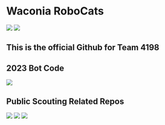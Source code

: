# Waconia RoboCats 
<body>
<p>
 <a href="https://www.team4198.org" alt="Contributors">
        <img src="https://img.shields.io/badge/Website-team4198.org-purple?style=for-the-badge" /></a>
   <a href="https://twitter.com/robocats_4198" alt="Contributors">
        <img src="https://img.shields.io/twitter/follow/robocats_4198?style=social&logo=twitter" /></a>
<!-- <img source="https://img.shields.io/badge/Website-Here-purple?style=for-the-badge" /> -->
    
</p>

## This is the official Github for Team 4198
<!-- You can find our website [here](https://www.team4198.org/) -->

## 2023 Bot Code

<a href="https://github.com/4198-Programmers/Charged-Up-2023" alt="Bot Code">
        <img src="https://img.shields.io/badge/Bot Code-Repo-7289da?style=for-the-badge" /></a>
        
## Public Scouting Related Repos

<p>
<a href="https://github.com/4198-Programmers/MeanScout_4198" alt="Contributors">
        <img src="https://img.shields.io/badge/Meanscout-Repo-7289da?style=for-the-badge" /></a>
<a href="https://github.com/4198-Programmers/MeanScout_4198" alt="Contributors">
        <img src="https://img.shields.io/badge/Meanscout Api-Repo-7289da?style=for-the-badge" /></a>
<a href="https://github.com/4198-Programmers/MeanScout_4198" alt="Contributors">
        <img src="https://img.shields.io/badge/Vilescout-Repo-7289da?style=for-the-badge" /></a>
</p>

  
</body>
<!--

**Here are some ideas to get you started:**

🙋‍♀️ A short introduction - what is your organization all about?
🌈 Contribution guidelines - how can the community get involved?
👩‍💻 Useful resources - where can the community find your docs? Is there anything else the community should know?
🍿 Fun facts - what does your team eat for breakfast?
🧙 Remember, you can do mighty things with the power of [Markdown](https://docs.github.com/github/writing-on-github/getting-started-with-writing-and-formatting-on-github/basic-writing-and-formatting-syntax)
-->
